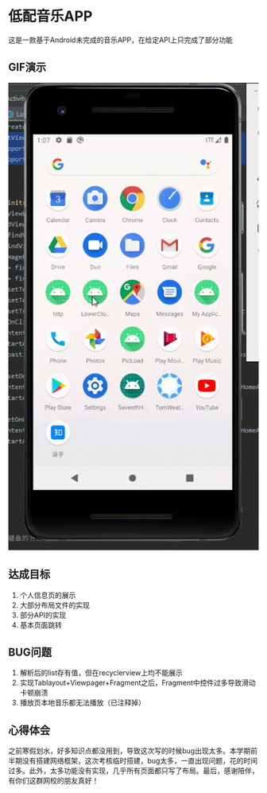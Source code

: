 # 低配音乐APP
这是一款基于Android未完成的音乐APP，在给定API上只完成了部分功能
## GIF演示
![image](https://github.com/Keyron7/LowerCloudMusic/blob/master/gif.gif)
## 达成目标
1. 个人信息页的展示
2. 大部分布局文件的实现
3. 部分API的实现
4. 基本页面跳转
## BUG问题
1. 解析后的list存有值，但在recyclerview上均不能展示
2. 实现Tablayout+Viewpager+Fragment之后，Fragment中控件过多导致滑动卡顿崩溃
3. 播放页本地音乐都无法播放（已注释掉）
## 心得体会
  之前寒假划水，好多知识点都没用到，导致这次写的时候bug出现太多。本学期前半期没有搭建网络框架，这次考核临时搭建，bug太多，一直出现问题，花的时间过多。此外，太多功能没有实现，几乎所有页面都只写了布局。最后，感谢陪伴，有你们这群网校的朋友真好！